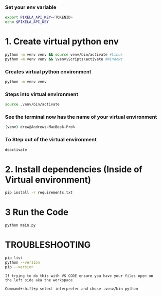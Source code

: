 ### Set your env variable 
```bash
export PIXELA_API_KEY=<TOKENID>
echo $PIXELA_API_KEY
```

# 1. Create virtual python env
```bash
python -m venv venv && source venv/bin/activate #Linux
python -m venv venv && \venv\Scripts\activate #Windows
```

### Creates virtual python environment 
```bash
python -m venv venv 
```

### Steps into virtual environment 
```bash
source .venv/bin/activate
```

### See the terminal now has the name of your virtual environment
```bash
(venv) drew@Andrews-MacBook-Pro% 
```

### To Step out of the virtual environment 
```bash
deactivate
```

# 2. Install dependencies (Inside of Virtual environment)
```bash
pip install -r requirements.txt
```

# 3 Run the Code
```bash
python main.py
```

# TROUBLESHOOTING
```bash
pip list
python --version 
pip --version 
```
```plain text
If trying to do this with VS CODE ensure you have your files open on the left side aka the workspace 

Command+shift+p select interpreter and chose .venv/bin python
```
